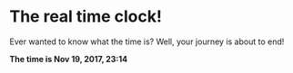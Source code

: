 # The real time clock!

Ever wanted to know what the time is? Well, your journey is about to end!

**The time is Nov 19, 2017, 23:14**